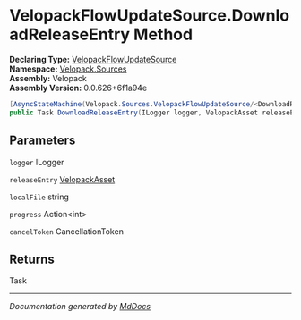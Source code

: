 ﻿<!--  
  <auto-generated>   
    The contents of this file were generated by a tool.  
    Changes to this file may be list if the file is regenerated  
  </auto-generated>   
-->

# VelopackFlowUpdateSource.DownloadReleaseEntry Method

**Declaring Type:** [VelopackFlowUpdateSource](../index.md)  
**Namespace:** [Velopack.Sources](../../index.md)  
**Assembly:** Velopack  
**Assembly Version:** 0.0.626+6f1a94e

```csharp
[AsyncStateMachine(Velopack.Sources.VelopackFlowUpdateSource/<DownloadReleaseEntry>d__8)]
public Task DownloadReleaseEntry(ILogger logger, VelopackAsset releaseEntry, string localFile, Action<int> progress, CancellationToken cancelToken = default);
```

## Parameters

`logger`  ILogger

`releaseEntry`  [VelopackAsset](../../../VelopackAsset/index.md)

`localFile`  string

`progress`  Action\<int\>

`cancelToken`  CancellationToken

## Returns

Task

___

*Documentation generated by [MdDocs](https://github.com/ap0llo/mddocs)*
